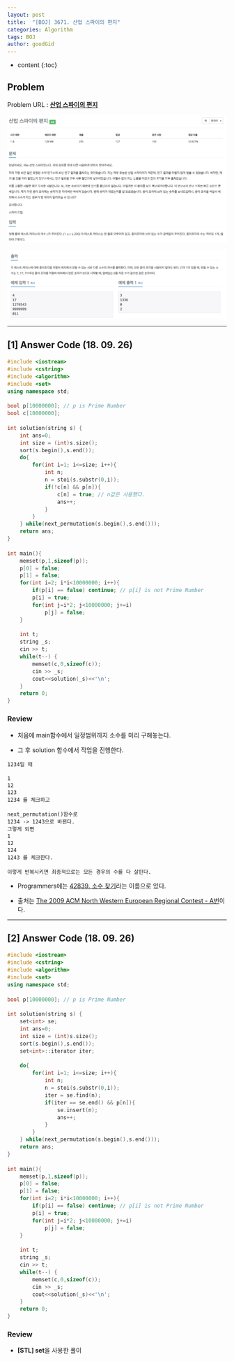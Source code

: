 ```yaml
---
layout: post
title:  "[BOJ] 3671. 산업 스파이의 편지"
categories: Algorithm
tags: BOJ
author: goodGid
---
```

* content
{:toc}

## Problem

Problem URL : **[산업 스파이의 편지](https://www.acmicpc.net/problem/3671)**












![](/assets/img/algorithm/3671_1.png)

![](/assets/img/algorithm/3671_2.png)

---


## [1] Answer Code (18. 09. 26)

``` cpp
#include <iostream>
#include <cstring>
#include <algorithm>
#include <set>
using namespace std;

bool p[10000000]; // p is Prime Number
bool c[10000000];

int solution(string s) {
    int ans=0;
    int size = (int)s.size();
    sort(s.begin(),s.end());
    do{
        for(int i=1; i<=size; i++){
            int n;
            n = stoi(s.substr(0,i));
            if(!c[n] && p[n]){
                c[n] = true; // n값은 사용했다.
                ans++;
            }
        }
    } while(next_permutation(s.begin(),s.end()));
    return ans;
}

int main(){
    memset(p,1,sizeof(p));
    p[0] = false;
    p[1] = false;
    for(int i=2; i*i<10000000; i++){
        if(p[i] == false) continue; // p[i] is not Prime Number
        p[i] = true;
        for(int j=i*2; j<10000000; j+=i)
            p[j] = false;
    }
    
    int t;
    string _s;
    cin >> t;
    while(t--) {
        memset(c,0,sizeof(c));
        cin >> _s;
        cout<<solution(_s)<<'\n';
    }
    return 0;
}
```

### Review

* 처음에 main함수에서 일정범위까지 소수를 미리 구해놓는다.

* 그 후 solution 함수에서 작업을 진행한다.

```
1234일 때

1
12
123
1234 를 체크하고

next_permutation()함수로 
1234 -> 1243으로 바뀐다.
그렇게 되면
1
12
124
1243 를 체크한다.

이렇게 반복시키면 최종적으로는 모든 경우의 수를 다 살핀다.
```

* Programmers에는 [42839. 소수 찾기]({{site.url}}//PGM-42839/)라는 이름으로 있다.

* 출처는 [The 2009 ACM North Western European Regional Contest - A번](http://2009.nwerc.eu/results/nwerc09.pdf)이다.


---

## [2] Answer Code (18. 09. 26)

``` cpp
#include <iostream>
#include <cstring>
#include <algorithm>
#include <set>
using namespace std;

bool p[10000000]; // p is Prime Number

int solution(string s) {
    set<int> se;
    int ans=0;
    int size = (int)s.size();
    sort(s.begin(),s.end());
    set<int>::iterator iter;
    
    do{
        for(int i=1; i<=size; i++){
            int n;
            n = stoi(s.substr(0,i));
            iter = se.find(n);
            if(iter == se.end() && p[n]){
                se.insert(n);
                ans++;
            }
        }
    } while(next_permutation(s.begin(),s.end()));
    return ans;
}

int main(){
    memset(p,1,sizeof(p));
    p[0] = false;
    p[1] = false;
    for(int i=2; i*i<10000000; i++){
        if(p[i] == false) continue; // p[i] is not Prime Number
        p[i] = true;
        for(int j=i*2; j<10000000; j+=i)
            p[j] = false;
    }
    
    int t;
    string _s;
    cin >> t;
    while(t--) {
        memset(c,0,sizeof(c));
        cin >> _s;
        cout<<solution(_s)<<'\n';
    }
    return 0;
}
```

### Review

* **[STL] set**을 사용한 풀이